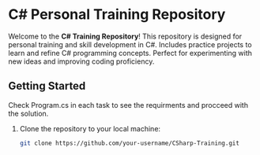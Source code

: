 # C# Personal Training Repository

Welcome to the **C# Training Repository**! This repository is designed for personal training and skill development in C#. Includes practice projects to learn and refine C# programming concepts. Perfect for experimenting with new ideas and improving coding proficiency. 

## Getting Started

Check Program.cs in each task to see the requirments and procceed with the solution.

1. Clone the repository to your local machine:
   ```bash
   git clone https://github.com/your-username/CSharp-Training.git
